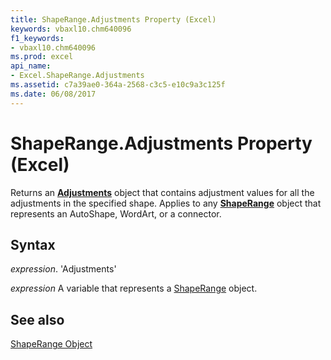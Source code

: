 ```yaml
---
title: ShapeRange.Adjustments Property (Excel)
keywords: vbaxl10.chm640096
f1_keywords:
- vbaxl10.chm640096
ms.prod: excel
api_name:
- Excel.ShapeRange.Adjustments
ms.assetid: c7a39ae0-364a-2568-c3c5-e10c9a3c125f
ms.date: 06/08/2017
---
```



# ShapeRange.Adjustments Property (Excel)

Returns an  **[Adjustments](Excel.Adjustments.md)** object that contains adjustment values for all the adjustments in the specified shape. Applies to any **[ShapeRange](Excel.ShapeRange.md)** object that represents an AutoShape, WordArt, or a connector.


## Syntax

 _expression_. 'Adjustments'

 _expression_ A variable that represents a [ShapeRange](./Excel.ShapeRange.md) object.


## See also


[ShapeRange Object](Excel.ShapeRange.md)

